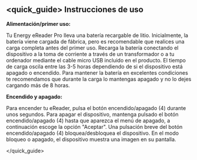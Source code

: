 ## <quick_guide> Instrucciones de uso

**Alimentación/primer uso:**


Tu Energy eReader Pro lleva una batería recargable de litio. Inicialmente, la batería viene cargada de fábrica, pero es recomendable que realices una carga completa antes del primer uso. Recarga la batería conectando el dispositivo a la toma de corriente a través de un transformador o a tu ordenador mediante el cable micro USB incluido en el producto. El tiempo de carga oscila entre las 3-5 horas dependiendo de si el dispositivo está apagado o encendido. Para mantener la batería en excelentes condiciones te recomendamos que durante la carga lo mantengas apagado y no lo dejes cargando más de 8 horas.

**Encendido y apagado:**

Para encender tu eReader, pulsa el botón encendido/apagado (4) durante unos segundos. Para apagar el dispositivo, mantenga pulsado el botón encendido/apagado (4) hasta que aparezca el menú de apagado, a continuación escoge la opción "Aceptar". Una pulsación breve del botón encendido/apagado (4) bloquea/desbloquea el dispositivo. En el modo bloqueo o apagado, el dispositivo muestra una imagen en su pantalla.


</quick_guide>



